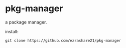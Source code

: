 # pkg-manager
a package manager.

install:

```
git clone https://github.com/ezrashare21/pkg-manager
```
